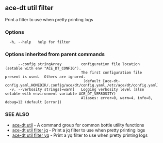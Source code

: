 ## ace-dt util filter

Print a filter to use when pretty printing logs

### Options

```
  -h, --help   help for filter
```

### Options inherited from parent commands

```
      --config stringArray         configuration file location (setable with env "ACE_DT_CONFIG").
                                   The first configuration file present is used.  Others are ignored.
                                    (default [ace-dt-config.yaml,HOMEDIR/.config/ace/dt/config.yaml,/etc/ace/dt/config.yaml])
  -v, --verbosity strings[=warn]   Logging verbosity level (also setable with environment variable ACE_DT_VERBOSITY)
                                   Aliases: error=0, warn=4, info=8, debug=12 (default [error])
```

### SEE ALSO

* [ace-dt util](ace-dt_util.md)	 - A command group for common bottle utility functions
* [ace-dt util filter jq](ace-dt_util_filter_jq.md)	 - Print a jq filter to use when pretty printing logs
* [ace-dt util filter yq](ace-dt_util_filter_yq.md)	 - Print a yq filter to use when pretty printing logs

